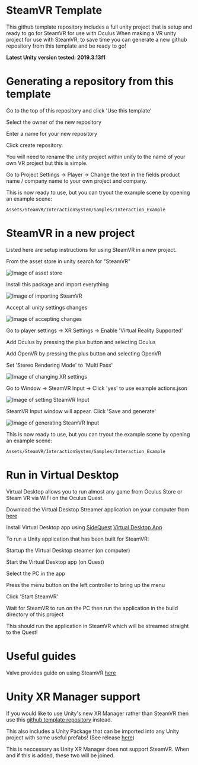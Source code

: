 # SteamVR Template

This github template repository includes a full unity project that is setup and ready to go for SteamVR for use with Oculus
When making a VR unity project for use with SteamVR, to save time you can generate a new github repository from this template and be ready to go!

**Latest Unity version tested: 2019.3.13f1**

# Generating a repository from this template
Go to the top of this repository and click 'Use this template'


Select the owner of the new repository


Enter a name for your new repository


Click create repository.


You will need to rename the unity project within unity to the name of your own VR project but this is simple.


Go to Project Settings -> Player -> Change the text in the fields product name / company name to your own project and company.


This is now ready to use, but you can tryout the example scene by opening an example scene:

```
Assets/SteamVR/InteractionSystem/Samples/Interaction_Example
```

# SteamVR in a new project
Listed here are setup instructions for using SteamVR in a new project.

From the asset store in unity search for "SteamVR"

![Image of asset store](https://raw.githubusercontent.com/KnightVR/SteamVRTemplate/master/Images/SteamVR%20Asset%20Store.PNG)

Install this package and import everything

![Image of importing SteamVR](https://raw.githubusercontent.com/KnightVR/SteamVRTemplate/master/Images/SteamVR%20Import.PNG)

Accept all unity settings changes

![Image of accepting changes](https://raw.githubusercontent.com/KnightVR/SteamVRTemplate/master/Images/SteamVR%20Import%20Changes.PNG)

Go to player settings -> XR Settings -> Enable 'Virtual Reality Supported'


Add Oculus by pressing the plus button and selecting Oculus


Add OpenVR by pressing the plus button and selecting OpenVR


Set 'Stereo Rendering Mode' to 'Multi Pass'

![Image of changing XR settings](https://raw.githubusercontent.com/KnightVR/SteamVRTemplate/master/Images/Player%20Settings.PNG)

Go to Window -> SteamVR Input -> Click 'yes' to use example actions.json

![Image of setting SteamVR Input](https://raw.githubusercontent.com/KnightVR/SteamVRTemplate/master/Images/Copy%20example%20actions.PNG)

SteamVR Input window will appear. Click 'Save and generate'

![Image of generating SteamVR Input](https://raw.githubusercontent.com/KnightVR/SteamVRTemplate/master/Images/Generate%20Inputs.PNG)

This is now ready to use, but you can tryout the example scene by opening an example scene:
```
Assets/SteamVR/InteractionSystem/Samples/Interaction_Example
```

# Run in Virtual Desktop
Virtual Desktop allows you to run almost any game from Oculus Store or Steam VR via WiFi on the Oculus Quest.


Download the Virtual Desktop Streamer application on your computer from [here](https://www.vrdesktop.net/)


Install Virtual Desktop app using [SideQuest](https://sidequestvr.com/setup-howto) [Virtual Desktop App](https://sidequestvr.com/app/16/virtual-desktop)


To run a Unity application that has been built for SteamVR:


Startup the Virtual Desktop steamer (on computer)


Start the Virtual Desktop app (on Quest)


Select the PC in the app


Press the menu button on the left controller to bring up the menu


Click 'Start SteamVR'


Wait for SteamVR to run on the PC then run the application in the build directory of this project


This should run the application in SteamVR which will be streamed straight to the Quest!


# Useful guides
Valve provides guide on using SteamVR [here](https://valvesoftware.github.io/steamvr_unity_plugin/articles/intro.html)

# Unity XR Manager support
If you would like to use Unity's new XR Manager rather than SteamVR then use this [github template repository](https://github.com/KnightVR/XRTemplate) instead.


This also includes a Unity Package that can be imported into any Unity project with some useful prefabs! (See release [here](https://github.com/KnightVR/XRTemplate/releases))


This is neccessary as Unity XR Manager does not support SteamVR. When and if this is added, these two will be joined.
